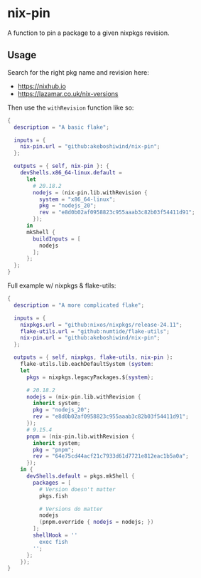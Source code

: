 # nix-pin

A function to pin a package to a given nixpkgs revision.

## Usage

Search for the right pkg name and revision here:
- https://nixhub.io
- https://lazamar.co.uk/nix-versions

Then use the `withRevision` function like so:

```nix
{
  description = "A basic flake";

  inputs = {
    nix-pin.url = "github:akeboshiwind/nix-pin";
  };

  outputs = { self, nix-pin }: {
    devShells.x86_64-linux.default = 
      let
        # 20.18.2
        nodejs = (nix-pin.lib.withRevision {
          system = "x86_64-linux";
          pkg = "nodejs_20";
          rev = "e8d0b02af0958823c955aaab3c82b03f54411d91";
        });
      in
      mkShell {
        buildInputs = [
          nodejs
        ];
      };
  };
}
```

Full example w/ nixpkgs & flake-utils:

```nix
{
  description = "A more complicated flake";

  inputs = {
    nixpkgs.url = "github:nixos/nixpkgs/release-24.11";
    flake-utils.url = "github:numtide/flake-utils";
    nix-pin.url = "github:akeboshiwind/nix-pin";
  };

  outputs = { self, nixpkgs, flake-utils, nix-pin }:
    flake-utils.lib.eachDefaultSystem (system:
    let
      pkgs = nixpkgs.legacyPackages.${system};

      # 20.18.2
      nodejs = (nix-pin.lib.withRevision {
        inherit system;
        pkg = "nodejs_20";
        rev = "e8d0b02af0958823c955aaab3c82b03f54411d91";
      });
      # 9.15.4
      pnpm = (nix-pin.lib.withRevision {
        inherit system;
        pkg = "pnpm";
        rev = "64e75cd44acf21c7933d61d7721e812eac1b5a0a";
      });
    in {
      devShells.default = pkgs.mkShell {
        packages = [
          # Version doesn't matter
          pkgs.fish

          # Versions do matter
          nodejs
          (pnpm.override { nodejs = nodejs; })
        ];
        shellHook = ''
          exec fish
        '';
      };
    });
}
```
